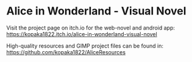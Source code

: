 # Alice in Wonderland - Visual Novel

Visit the project page on itch.io for the web-novel and android app: https://kopaka1822.itch.io/alice-in-wonderland-visual-novel

High-quality resources and GIMP project files can be found in: https://github.com/kopaka1822/AliceResources
